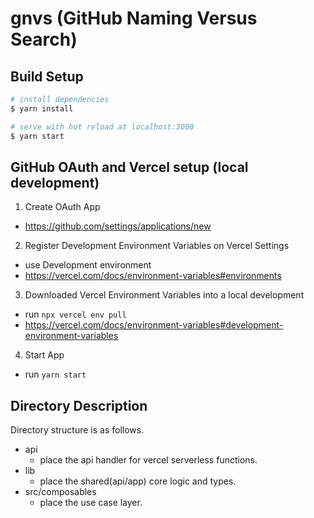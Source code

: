 # gnvs (GitHub Naming Versus Search)

## Build Setup

```bash
# install dependencies
$ yarn install

# serve with hot reload at localhost:3000
$ yarn start
```

## GitHub OAuth and Vercel setup (local development)

1. Create OAuth App
  - https://github.com/settings/applications/new

2. Register Development Environment Variables on Vercel Settings
  - use Development environment
  - https://vercel.com/docs/environment-variables#environments

3. Downloaded Vercel Environment Variables into a local development
  - run `npx vercel env pull`
  - https://vercel.com/docs/environment-variables#development-environment-variables

4. Start App
 - run `yarn start`

## Directory Description

Directory structure is as follows.

- api
  - place the api handler for vercel serverless functions.
- lib
  - place the shared(api/app) core logic and types.
- src/composables
  - place the use case layer.
